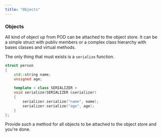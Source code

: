 ```yaml
---
title: "Objects"
---
```


### Objects

All kind of object up from POD can be attached to the object store. It can be a
simple struct with publiv members or a complex class hierarchy with bases classes and virtual
methods.

The only thing that must exists is a `serialize` function.

```cpp
struct person
{
    std::string name;
    unsigned age;
    
    template < class SERIALIZER >
    void serialize(SERIALIZER &serializer)
    {
        serializer.serialize("name", name);
        serializer.serialize("age", age);
    }
};
```

Provide such a method for all objects to be attached to the object store and you're done.
